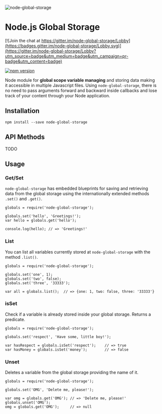 ![node-global-storage](http://jordiher.eu/images/node-global-storage-image2.png)


# Node.js Global Storage

[![Join the chat at https://gitter.im/node-global-storage/Lobby](https://badges.gitter.im/node-global-storage/Lobby.svg)](https://gitter.im/node-global-storage/Lobby?utm_source=badge&utm_medium=badge&utm_campaign=pr-badge&utm_content=badge)

[![npm version](https://badge.fury.io/js/node-global-storage.svg)](https://badge.fury.io/js/node-global-storage)

Node module for **global scope variable managing** and storing data making it accessible in multiple Javascript files. Using `node-global-storage`, there is no need to pass arguments forward and backward inside callbacks and lose track of your content through your Node application.

## Installation

```
npm install --save node-global-storage
```

## API Methods

TODO

## Usage

### Get/Set

`node-global-storage` has embedded blueprints for saving and retrieving data from the global storage using the internationally extended methods `.set()` and `.get()`.

```
globals = require('node-global-storage');

globals.set('hello', 'Greetings!');
var hello = globals.get('hello');

console.log(hello); // => 'Greetings!'
```
### List

You can list all variables currently stored at `node-global-storage` with the method `.list()`.

```
globals = require('node-global-storage');

globals.set('one', 1);
globals.set('two', false);
globals.set('three', '33333');

var all = globals.list();  // => {one: 1, two: false, three: '33333'}
```

### isSet

Check if a variable is already stored inside your global storage. Returns a predicate.

```
globals = require('node-global-storage');

globals.set('respect', 'Have some, little boy!');

var hasRespect = globals.isSet('respect');    // => true
var hasMoney = globals.isSet('money');        // => false
```

### Unset

Deletes a variable from the global storage providing the name of it.

```
globals = require('node-global-storage');

globals.set('OMG', 'Delete me, please!');

var omg = globals.get('OMG'); // => 'Delete me, please!'
globals.unset('OMG');
omg = globals.get('OMG');     // => null
```
